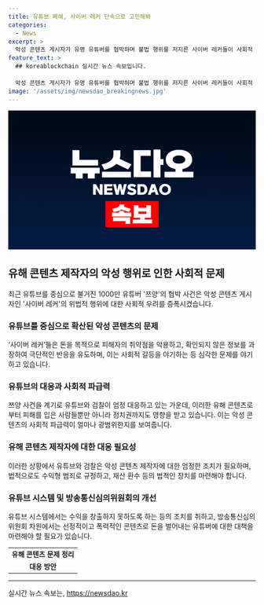 ```yaml
---
title: 유튜브 폐해, 사이버 레커 단속으로 고민해봐
categories:
  - News
excerpt: >
  악성 콘텐츠 게시자가 유명 유튜버를 협박하며 불법 행위를 저지른 사이버 레커들이 사회적 문제로 대두되고 있다. 이들은 돈을 얻기 위해 피해자의 취약점을 이용하고 허위 정보를 퍼뜨려 명예를 훼손하며 수익을 창출한다. 이러한 행태는 정치적 갈등을 가중시키고 사생활을 침해하는 등 심각한 영향을 미치고 있다. 검찰과 유튜브 측의 엄정한 대응이 필요하며, 방송법의 적용과 함께 범죄적 조치를 강구해야 한다. 또한, 방송통신심의위원회도 관련 대책을 마련해야 한다. 더 이상 방관할 수 없는 유튜브 폐해에 대한 대책 마련이 필수적이다.
feature_text: >
  ## koreablockchain 실시간 뉴스 속보입니다.

  악성 콘텐츠 게시자가 유명 유튜버를 협박하며 불법 행위를 저지른 사이버 레커들이 사회적 문제로 대두되고 있다. 이들은 돈을 얻기 위해 피해자의 취약점을 이용하고 허위 정보를 퍼뜨려 명예를 훼손하며 수익을 창출한다. 이러한 행태는 정치적 갈등을 가중시키고 사생활을 침해하는 등 심각한 영향을 미치고 있다. 검찰과 유튜브 측의 엄정한 대응이 필요하며, 방송법의 적용과 함께 범죄적 조치를 강구해야 한다. 또한, 방송통신심의위원회도 관련 대책을 마련해야 한다. 더 이상 방관할 수 없는 유튜브 폐해에 대한 대책 마련이 필수적이다.
image: '/assets/img/newsdao_breakingnews.jpg'
---
```


<p><img src="/assets/img/newsdao_breakingnews.jpg" alt="koreablockchain 속보" /></p>

<h2 data-ke-size="size26">유해 콘텐츠 제작자의 악성 행위로 인한 사회적 문제</h2>

<p data-ke-size="size16">최근 유튜브를 중심으로 불거진 1000만 유튜버 '쯔양'의 협박 사건은 악성 콘텐츠 게시자인 '사이버 레커'의 위법적 행위에 대한 사회적 우려를 증폭시켰습니다.</p>

<h3>유튜브를 중심으로 확산된 악성 콘텐츠의 문제</h3>

<p data-ke-size="size16">‘사이버 레커’들은 돈을 목적으로 피해자의 취약점을 악용하고, 확인되지 않은 정보를 과장하여 극단적인 반응을 유도하며, 이는 사회적 갈등을 야기하는 등 심각한 문제를 야기하고 있습니다.</p>

<h3>유튜브의 대응과 사회적 파급력</h3>

<p data-ke-size="size16">쯔양 사건을 계기로 유튜브와 검찰이 엄정 대응하고 있는 가운데, 이러한 유해 콘텐츠로부터 피해를 입은 사람들뿐만 아니라 정치권까지도 영향을 받고 있습니다. 이는 악성 콘텐츠의 사회적 파급력이 얼마나 광범위한지를 보여줍니다.</p>

<h3>유해 콘텐츠 제작자에 대한 대응 필요성</h3>

<p data-ke-size="size16">이러한 상황에서 유튜브와 검찰은 악성 콘텐츠 제작자에 대한 엄정한 조치가 필요하며, 법적으로도 수익형 범죄로 규정하고, 재산 환수 등의 법적인 장치를 마련해야 합니다.</p>

<h3>유튜브 시스템 및 방송통신심의위원회의 개선</h3>

<p data-ke-size="size16">유튜브 시스템에서는 수익을 창출하지 못하도록 하는 등의 조치를 취하고, 방송통신심의위원회 차원에서는 선정적이고 폭력적인 콘텐츠로 돈을 벌어내는 유튜버에 대한 대책을 마련해야 할 필요가 있습니다.</p>

<table>
    <tr>
        <td style="text-align: center; height: 17px;"><b>유해 콘텐츠 문제 정리</b></td>
    </tr>
    <tr>
        <td style="text-align: center; height: 17px;"><b>대응 방안</b></td>
    </tr>
</table>

<p><hr></p>
실시간 뉴스 속보는, <a href="https://newsdao.kr" rel="dofollow">https://newsdao.kr</a>



